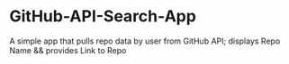 # GitHub-API-Search-App
A simple app that pulls repo data by user from GitHub API; displays Repo Name &amp;&amp; provides Link to Repo

